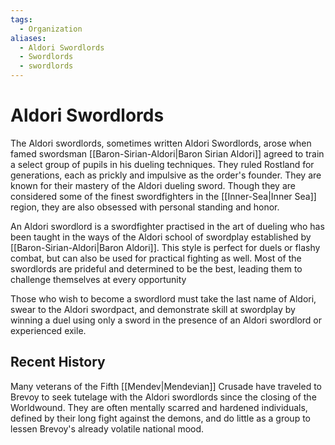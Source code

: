 ```yaml
---
tags:
  - Organization
aliases:
  - Aldori Swordlords
  - Swordlords
  - swordlords
---
```

# Aldori Swordlords
The Aldori swordlords, sometimes written Aldori Swordlords, arose when famed swordsman [[Baron-Sirian-Aldori|Baron Sirian Aldori]] agreed to train a select group of pupils in his dueling techniques. They ruled Rostland for generations, each as prickly and impulsive as the order's founder. They are known for their mastery of the Aldori dueling sword. Though they are considered some of the finest swordfighters in the [[Inner-Sea|Inner Sea]] region, they are also obsessed with personal standing and honor.

An Aldori swordlord is a swordfighter practised in the art of dueling who has been taught in the ways of the Aldori school of swordplay established by [[Baron-Sirian-Aldori|Baron Aldori]]. This style is perfect for duels or flashy combat, but can also be used for practical fighting as well. Most of the swordlords are prideful and determined to be the best, leading them to challenge themselves at every opportunity

Those who wish to become a swordlord must take the last name of Aldori, swear to the Aldori swordpact, and demonstrate skill at swordplay by winning a duel using only a sword in the presence of an Aldori swordlord or experienced exile.

## Recent History
Many veterans of the Fifth [[Mendev|Mendevian]] Crusade have traveled to Brevoy to seek tutelage with the Aldori swordlords since the closing of the Worldwound. They are often mentally scarred and hardened individuals, defined by their long fight against the demons, and do little as a group to lessen Brevoy's already volatile national mood.